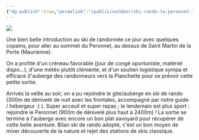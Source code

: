 ```yaml
---
{"dg-publish":true,"permalink":"/public/outdoor/ski-rando-le-peronnet-le-21-janvier-2015/"}
---
```



![](IMG_7934.JPG)

Une bien belle introduction au ski de randonnée ce jour avec quelques copains,
pour aller au sommet du Peronnet, au dessus de Saint Martin de la Porte
(Maurienne).

On a profité d'un créneau favorable (jour de congé oportuniste, matériel
dispo...), d'une météo plutôt clémente, et d'un soutien logistique sympa et
efficace (l'auberge des randonneurs vers la Planchette pour se prévoir cette
petite sortie.

Arrivés la veille au soir, on a pu rejoindre le gite/auberge en ski de rando
(300m de dénivelé de nuit avec les frontales, accompagné par notre guide  /
hébergeur :) ). Super acceuil et super repas ; le lendemain est plus sport :
rejoindre le Peronnet (900m de dénivelé plus haut à 2400m) ! La sortie se
termine à l'auberge avec encore un bon plat savoyard pour récupérer de cette
belle aventure. Bilan ski de rando adopté, c'est un bon moyen de mixer
découverte de la nature et rejet des stations de skis classique.

